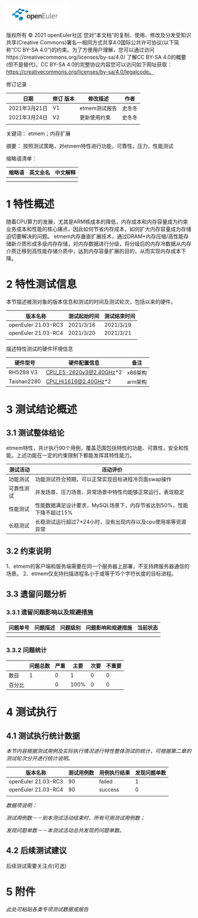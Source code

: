 ![openEuler ico](../../images/openEuler.png)

版权所有 © 2021  openEuler社区
 您对“本文档”的复制、使用、修改及分发受知识共享(Creative Commons)署名—相同方式共享4.0国际公共许可协议(以下简称“CC BY-SA 4.0”)的约束。为了方便用户理解，您可以通过访问https://creativecommons.org/licenses/by-sa/4.0/ 了解CC BY-SA 4.0的概要 (但不是替代)。CC BY-SA 4.0的完整协议内容您可以访问如下网址获取：https://creativecommons.org/licenses/by-sa/4.0/legalcode。

修订记录

| 日期 | 修订   版本 | 修改描述 | 作者 |
| ---- | ----------- | -------- | ---- |
| 2021年3月21日|  V1           |   etmem测试报告  |  史冬冬    |
| 2021年3月24日|  V2           |   更新使用约束  |  史冬冬    |
|      |             |          |      |

 关键词： 
 etmem；内存扩展
 

摘要：
 按照测试策略，对etmem特性进行功能，可靠性，压力，性能测试

缩略语清单：

| 缩略语 | 英文全名 | 中文解释 |
| ------ | -------- | -------- |
|        |          |          |
|        |          |          |

# 1     特性概述

随着CPU算力的发展，尤其是ARM核成本的降低，内存成本和内存容量成为约束业务成本和性能的核心痛点，因此如何节省内存成本，如何扩大内存容量成为存储迫切要解决的问题。
etmem内存垂直扩展技术，通过DRAM+内存压缩/高性能存储新介质形成多级内存存储，对内存数据进行分级，将分级后的内存冷数据从内存介质迁移到高性能存储介质中，达到内存容量扩展的目的，从而实现内存成本下降。

# 2     特性测试信息

本节描述被测对象的版本信息和测试的时间及测试轮次，包括以来的硬件。

| 版本名称 | 测试起始时间 | 测试结束时间 |
| -------- | ------------ | ------------ |
| openEuler 21.03-RC3 | 2021/3/16 | 2021/3/19|
| openEuler 21.03-RC4         |    2021/3/20          |    2021/3/21          |
|          |              |              |

描述特性测试的硬件环境信息

| 硬件型号 | 硬件配置信息 | 备注 |
| -------- | ------------ | ---- |
|  RH5288 V3 | CPU_E5-2620v3@2.40GHz*2 |  x86架构 |
|  Taishan2280 | CPU_Hi1616@2.40GHz*2 |  arm架构 |

# 3     测试结论概述

## 3.1   测试整体结论

etmem特性，共计执行90个用例，覆盖范围包括特性的功能、可靠性，安全和性能。上述功能在一定的约束限制下都能发挥其特性能力。

| 测试活动 | 活动评价 |
| -------- | -------- |
| 功能测试 |   功能测试符合预期，可以正常实现目标进程冷页面swap操作       |
| 可靠性测试 | 并发场景、压力场景、异常场景中特性均能够正常运行，表现稳定         |
| 性能测试 |   性能数据满足设计要求，MySQL场景下，内存节省达到50%，性能下降不超过15%       |
| 长稳测试 |   长稳测试运行超过7*24小时，没有出现内存以及cpu使用率等资源异常       |

## 3.2   约束说明
1、etmem的客户端和服务端需要在同一个服务器上部署，不支持跨服务器通信的场景。
2、etmem仅支持扫描进程名小于或等于15个字符长度的目标进程。

## 3.3   遗留问题分析

### 3.3.1 遗留问题影响以及规避措施

| 问题单号 | 问题描述 | 问题级别 | 问题影响和规避措施 | 当前状态 |
| -------- | -------- | -------- | ------------------ | -------- |
|          |          |          |                    |          |
|          |          |          |                    |          |

### 3.3.2 问题统计

|        | 问题总数 | 严重 | 主要 | 次要 | 不重要 |
| ------ | -------- | ---- | ---- | ---- | ------ |
| 数目   |   1       |   0   |   1   |  0    |   0     |
| 百分比 |          |  0    |   100%   |  0    |      0  |

# 4     测试执行

## 4.1   测试执行统计数据

*本节内容根据测试用例及实际执行情况进行特性整体测试的统计，可根据第二章的测试轮次分开进行统计说明。*

| 版本名称 | 测试用例数 | 用例执行结果 | 发现问题单数 |
| -------- | ---------- | ------------ | ------------ |
|  openEuler 21.03-RC3  |      90      |     failed         |      1       |
|  openEuler 21.03-RC4        |     90       |      success        |       0       |
|          |            |              |              |

*数据项说明：*

*测试用例数－－到本测试活动结束时，所有可用测试用例数；*

*发现问题单数－－本测试活动总共发现的问题单数。*

## 4.2   后续测试建议

后续测试需要关注点(可选)

# 5     附件

*此处可粘贴各类专项测试数据或报告*
